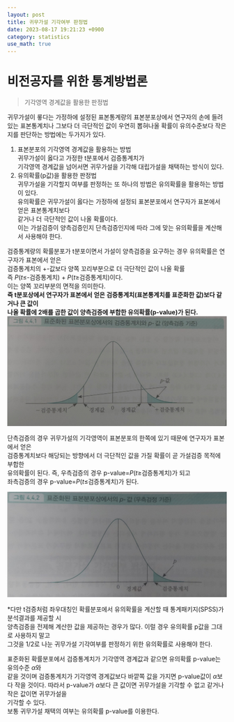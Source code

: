 ```yaml
---
layout: post
title: 귀무가설 기각여부 판정법 
date: 2023-08-17 19:21:23 +0900
category: statistics 
use_math: true
---
```

# 비전공자를 위한 통계방법론    
> 기각영역 경계값을 활용한 판정법     

귀무가설이 롷다는 가정하에 설정된 표본통계량의 표본분포상에서 연구자의 손에 들려있는 표본통계치나 그보다 더 극단적인 값이 우연히 뽑혀나올 확률이 유의수준보다 작은지를 판단하는 방법에는 두가지가 있다.  
1. 표본분포의 기각영역 경계값을 활용하는 방법  
   귀무가설이 옳다고 가정한 t분포에서 검증통계치가  
   기각영역 경계값을 넘어서면 귀무가설을 기각해 대립가설을 채택하는 방식이 있다.
2. 유의확률(p값)을 활용한 판정법  
   귀무가설을 기각할지 여부를 판정하는 또 하나의 방법은 유의확률을 활용하는 방법이 있다.  
   유의확률은 귀무가설이 옳다는 가정하에 설정되 표본분포에서 연구자가 표본에서 얻은 표본통계치보다  
   같거나 더 극단적인 값이 나올 확률이다.  
   이는 가설검증이 양측검증인지 단측검증인지에 따라 그에 맞는 유의확률을 계산해서 사용해야 한다.  
  
검증통계량의 확률분포가 t분포이면서 가설이 양측검증을 요구하는 경우 유의확률은 연구자가 표본에서 얻은  
검증통계치의 +-값보다 양쪽 꼬리부분으로 더 극단적인 값이 나올 확률  
즉 $P(t\leq$-검증통계치) + $P(t\geq$검증통계치)이다.  
이는 양쪽 꼬리부분의 면적을 의미한다.  
**즉 t분포상에서 연구자가 표본에서 얻은 검증통계치(표본통계치를 표준화한 값)보다 같거나 큰 값이**  
**나올 확률에 2배를 곱한 값이 양측검증에 부합한 유의확률(p-value)가 된다.**  
![two](https://github.com/shina1221/shina1221.github.io/blob/main/_posts/%EB%8F%84%EC%84%9C/%EB%B9%84%EC%A0%84%EA%B3%B5%EC%9E%90%EB%A5%BC%20%EC%9C%84%ED%95%9C%20%ED%86%B5%EA%B3%84%EB%B0%A9%EB%B2%95%EB%A1%A0/img/%EC%96%91%EC%B8%A1%EA%B2%80%EC%A0%95%20p-value.jpg)  

단측검증의 경우 귀무가설의 기각영역이 표본분포의 한쪽에 있기 때문에 연구자가 표본에서 얻은  
검증통계치보다 해당되는 방향에서 더 극단적인 값을 가질 확률이 곧 가설검증 목적에 부합한  
유의확률이 된다. 즉, 우측검증의 경우 p-value=$P(t\geq$검증통계치)가 되고  
좌측검증의 경우 p-value=$P(t\leq$검증통계치)가 된다.  
  
![one](https://github.com/shina1221/shina1221.github.io/blob/main/_posts/%EB%8F%84%EC%84%9C/%EB%B9%84%EC%A0%84%EA%B3%B5%EC%9E%90%EB%A5%BC%20%EC%9C%84%ED%95%9C%20%ED%86%B5%EA%B3%84%EB%B0%A9%EB%B2%95%EB%A1%A0/img/%EB%8B%A8%EC%B8%A1%EA%B2%80%EC%A0%95%20p-value.jpg)  
  
*다만 t검증처럼 좌우대칭인 확률분포에서 유의확률을 계산할 때 통계패키지(SPSS)가 분석결과를 제공할 시  
양측검증을 전제해 계산한 값을 제공하는 경우가 많다. 이럴 경우 유의확률 p값을 그대로 사용하지 말고  
그것을 1/2로 나눈 귀무가설 기각여부를 판정하기 위한 유의확률로 사용해야 한다.  
  
표준화된 확률분포에서 검증통계치가 기각영역 경계값과 같으면 유의확률 p-value는 유의수준 $\alpha$와  
같을 것이며 검증통계치가 기각영역 경계값보다 바깥쪽 값을 가지면 p-value값이 $\alpha$보다 작을 것이다. 따라서 p-value가 $\alpha$보다 큰 값이면 귀무가설을 기각할 수 없고 같거나 작은 값이면 귀무가설을  
기각할 수 있다.  
보통 귀무가설 채택의 여부는 유의확률 p-value를 이용한다.    
  


  

